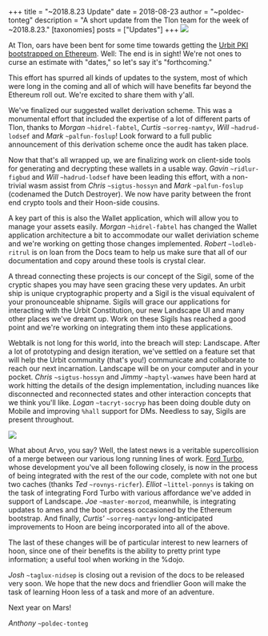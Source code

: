 +++
title = "~2018.8.23 Update"
date = 2018-08-23
author = "~poldec-tonteg"
description = "A short update from the Tlon team for the week of ~2018.8.23."
[taxonomies]
posts = ["Updates"]
+++
![](https://media.urbit.org/fora/updates/2018.8.23-update-1.jpeg)

At Tlon, oars have been bent for some time towards getting the [Urbit PKI
bootstrapped on Ethereum](https://urbit.org/blog/2017.9-eth/). Well:
The end is in sight! We're not ones to curse an estimate with "dates," so let's
say it's "forthcoming."

This effort has spurred all kinds of updates to the system, most of which
were long in the coming and all of which will have benefits far beyond the
Ethereum roll out. We're excited to share them with y'all.

We've finalized our suggested wallet derivation scheme. This was a monumental
effort that included the expertise of a lot of different parts of Tlon,
thanks to *Morgan* `~hidrel-fabtel`, *Curtis* `~sorreg-namtyv`, *Will*
`~hadrud-lodsef` and *Mark* `~palfun-foslup`! Look forward to a full public
announcement of this derivation scheme once the audit has taken place.

Now that that's all wrapped up, we are finalizing work on client-side tools
for generating and decrypting these wallets in a usable way. *Gavin*
`~ridlur-figbud` and *Will* `~hadrud-lodsef` have been leading this effort, with
a non-trivial wasm assist from *Chris* `~sigtus-hossyn` and *Mark*
`~palfun-foslup` (codenamed the Dutch Destroyer). We now have parity between the
front end crypto tools and their Hoon-side cousins.

A key part of this is also the Wallet application, which will allow you to
manage your assets easily. *Morgan* `~hidrel-fabtel` has changed the Wallet
application architecture a bit to accommodate our wallet deriviation scheme and
we're working on getting those changes implemented. *Robert* `~lodleb-ritrul`
is on loan from the Docs team to help us make sure that all of our documentation
and copy around these tools is crystal clear.

A thread connecting these projects is our concept of the Sigil, some of the
cryptic shapes you may have seen gracing these very updates. An urbit ship is
unique cryptographic property and a Sigil is the visual equivalent of your
pronounceable shipname. Sigils will grace our applications for interacting
with the Urbit Constitution, our new Landscape UI and many other places we've
dreamt up. Work on these Sigils has reached a good point and we're working on
integrating them into these applications.

Webtalk is not long for this world, into the breach will step: Landscape.
After a lot of prototyping and design iteration, we've settled on a feature
set that will help the Urbit community (that's you!) communicate and
collaborate to reach our next incarnation. Landscape will be on your computer
and in your pocket. *Chris* `~sigtus-hossyn` and *Jimmy* `~haptyl-wanwes` have
been hard at work hitting the details of the design implementation, including
nuances like disconnected and reconnected states and other interaction concepts
that we think you'll like. *Logan* `~tacryt-socryp` has been doing double duty
on Mobile and improving `%hall` support for DMs. Needless to say, Sigils are
present throughout.

![](https://media.urbit.org/fora/updates/2018.8.23-update-2.jpg)

What about Arvo, you say? Well, the latest news is a veritable supercollision
of a merge between our various long running lines of work.
[Ford Turbo](https://fora.urbit.org/proposals/posts/~2018.3.15..04.24.35..a47f~/),
whose development you've all been following closely, is now in the process of
being integrated with the rest of the our code, complete with not one but two
caches (thanks *Ted* `~rovnys-ricfer`). *Elliot* `~littel-ponnys` is taking on
the task of integrating Ford Turbo with various affordance we've added in
support of Landscape. *Joe* `~master-morzod`, meanwhile, is integrating updates
to ames and the boot process occasioned by the Ethereum bootstrap. And finally,
*Curtis'* `~sorreg-namtyv` long-anticipated improvements to Hoon are being
incorporated into all of the above.

The last of these changes will be of particular interest to new learners of
hoon, since one of their benefits is the ability to pretty print type
information; a useful tool when working in the %dojo.

*Josh* `~taglux-nidsep` is closing out a revision of the docs to be released
very soon. We hope that the new docs and friendlier Goon will make the task of
learning Hoon less of a task and more of an adventure.

Next year on Mars!

*Anthony* `~poldec-tonteg`
